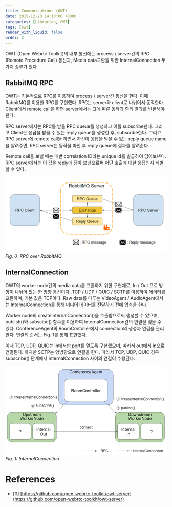 ```yaml
---
title: Communications (OWT)
date: 2019-12-20 14:10:00 +0800
categories: [Libraries, OWT]
tags: [owt]
render_with_liquid: false
order: 2
---
```


OWT (Open Webrtc Toolkit)의 내부 통신에는 process / server간의 RPC (Remote Procedure Call) 통신과, Media data교환을 위한 InternalConnection 두 가지 종류가 있다.

## RabbitMQ RPC

OWT는 기본적으로 RPC를 이용하여 process / server간 통신을 한다. 이때 RabbitMQ를 이용한 RPC를 구현했다. RPC는 server와 client로 나뉘어서 동작한다. Client에서 remote call을 하면 server에서는 그에 따른 동작과 함께 결과를 반환해야 한다. 

RPC server에서는 RPC를 받을 RPC queue를 생성하고 이를 subscribe한다. 그리고 Client는 응답을 받을 수 있는 reply queue를 생성한 후, subscribe한다. 그리고 RPC server에 remote call을 하면서 자신이 응답을 받을 수 있는 reply queue name을 알려주면, RPC server는 동작을 마친 후 reply queue에 결과를 알려준다.

Remote call을 보낼 때는 매번 correlation ID라는 unique id를 발급하여 담아보낸다. RPC server에서는 이 값을 reply에  담아 보냄으로써 어떤 호출에 대한 응답인지 식별할 수 있다.

![RPC over RabbitMQ](/assets/img/post/owt/communications/rabbitmq_rpc.png)
_Fig. 0: RPC over RabbitMQ_

## InternalConnection

OWT의 worker node간의 media data를 교환하기 위한 구현체로, In / Out 으로 방향이 나뉘어 있는 한 방향 통신이다. TCP / UDP / QUIC / SCTP를 이용하여 데이터를 교환하며, 기본 값은 TCP이다. Raw data를 다루는 VideoAgent  / AudioAgent에서는 InternalConnection를 통해 미디어 데이터를 전달하기 전에 압축을 한다.

Worker node의 createInternalConnection()을 호출함으로써 생성할 수 있으며, publish()와 subscibe() 함수를 이용하여 InternalConnection간의 연결을 맺을 수 있다. ConferenceAgent의 RoomContoller에서 connection의 생성과 연결을 관리한다. 연결의 순서는 Fig. 1를 통해 표현했다.

이때 TCP, UDP, QUIC는 in에서만 port를 열도록 구현했으며, 따라서 out에서 in으로 연결된다. 하지만 SCTP는 양방향으로 연결을 한다. 따라서 TCP, UDP, QUIC 경우 subscribe() 단계에서 InternalConnection 사이의 연결이 수행된다.

![InternalConnection_](/assets/img/post/owt/communications/internal_connection.png)
_Fig. 1: InternalConnection_

# References

- [0] [https://github.com/open-webrtc-toolkit/owt-server](https://github.com/open-webrtc-toolkit/owt-server)